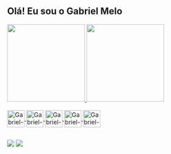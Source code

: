 
## Olá! Eu sou o Gabriel Melo 
 <div>
  <a href="https://github.com/Galase">
  <img height="180em" src="https://github-readme-stats.vercel.app/api?username=Galase&show_icons=true&theme=dark&include_all_commits=true&count_private=true"/>
  <img height="180em" src="https://github-readme-stats.vercel.app/api/top-langs/?username=Galase&layout=compact&langs_count=7&theme=dark"/>
</div>
<div style="display: inline_block"><br>
  <img align="center" alt="Gabriel-Js" width="40" src="https://cdn.jsdelivr.net/gh/devicons/devicon/icons/javascript/javascript-original.svg">
  <img align="center" alt="Gabriel-React" width="40" src="https://cdn.jsdelivr.net/gh/devicons/devicon/icons/react/react-original.svg">
  <img align="center" alt="Gabriel-HTML" width="40" src="https://cdn.jsdelivr.net/gh/devicons/devicon/icons/html5/html5-original.svg">
  <img align="center" alt="Gabriel-CSS" width="40" src="https://cdn.jsdelivr.net/gh/devicons/devicon/icons/css3/css3-original.svg">
  <img align="center" alt="Gabriel-Laravel" width="40" src='https://cdn.jsdelivr.net/gh/devicons/devicon/icons/laravel/laravel-plain.svg'>
</div>
  
  ##
 
<div> 
  <a href="https://www.instagram.com/galase0408/" target="_blank"><img src="https://img.shields.io/badge/-Instagram-%23E4405F?style=for-the-badge&logo=instagram&logoColor=white" target="_blank"></a>
  <a href = "mailto:galase0408@gmail.com"><img src="https://img.shields.io/badge/-Gmail-%23333?style=for-the-badge&logo=gmail&logoColor=white" target="_blank"></a> 
</div>
